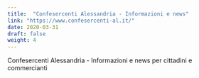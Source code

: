 ```yaml
---
title:  "Confesercenti Alessandria - Informazioni e news"
link: "https://www.confesercenti-al.it/"
date: 2020-03-31
draft: false
weight: 4
---
```


Confesercenti Alessandria - Informazioni e news per cittadini e commercianti
